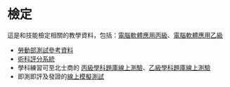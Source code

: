 # 檢定

這是和技能檢定相關的教學資料，包括：[電腦軟體應用丙級](cert3/cert3.md)、[電腦軟體應用乙級](cert2/cert2.md)

- [勞動部測試參考資料](https://techbank.wdasec.gov.tw/owInform/TestReferData.aspx)
- [術科評分系統](術科評分系統)
- 學科練習可至北士商的 [丙級學科題庫線上測驗](http://onlinetest1-2.slhs.tp.edu.tw/bestcontent.asp?examid=t11800n1)、[乙級學科題庫線上測驗](http://onlinetest3-1.slhs.tp.edu.tw/bestcontent.asp?examid=t118002)
- 即測即評及發證的[線上模擬測試](https://etest.wdasec.gov.tw/eTest/Forms/ExamineeService.aspx)